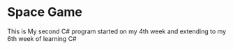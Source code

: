 # Space Game
 
This is My second C# program started on my 4th week and extending to my 6th week of learning C#
